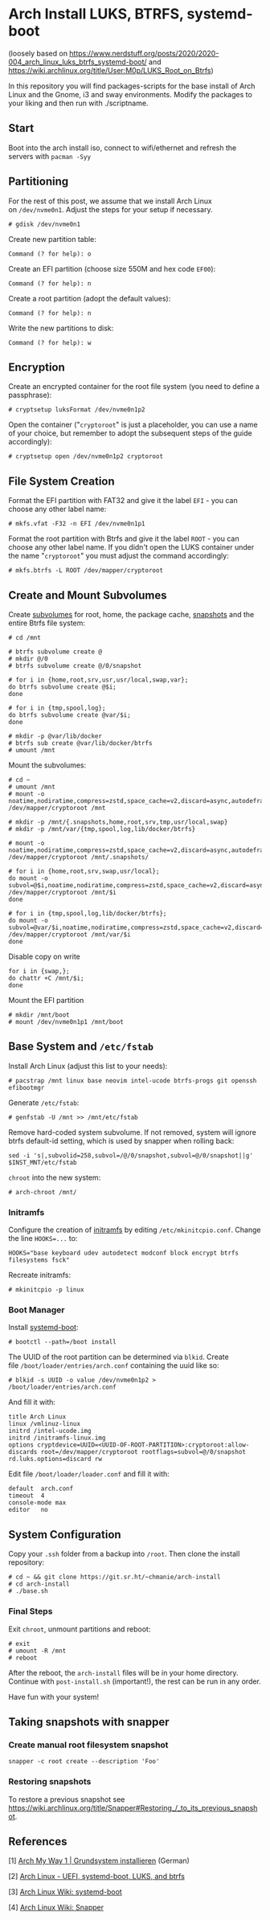 # Arch Install LUKS, BTRFS, systemd-boot

(loosely based on https://www.nerdstuff.org/posts/2020/2020-004_arch_linux_luks_btrfs_systemd-boot/ and https://wiki.archlinux.org/title/User:M0p/LUKS_Root_on_Btrfs)

In this repository you will find packages-scripts for the base install of Arch Linux and the Gnome, i3 and sway environments.
Modify the packages to your liking and then run with ./scriptname.

## Start

Boot into the arch install iso, connect to wifi/ethernet and refresh the servers with `pacman -Syy`

## Partitioning

For the rest of this post, we assume that we install Arch Linux on `/dev/nvme0n1`. Adjust the steps for your setup if necessary.

```
# gdisk /dev/nvme0n1
```

Create new partition table:

```
Command (? for help): o
```

Create an EFI partition (choose size 550M and hex code `EF00`):

```
Command (? for help): n
```

Create a root partition (adopt the default values):

```
Command (? for help): n
```

Write the new partitions to disk:

```
Command (? for help): w
```

## Encryption

Create an encrypted container for the root file system (you need to define a passphrase):

```
# cryptsetup luksFormat /dev/nvme0n1p2
```

Open the container ("`cryptoroot`" is just a placeholder, you can use a name of your choice, but remember to adopt the subsequent steps of the guide accordingly):

```
# cryptsetup open /dev/nvme0n1p2 cryptoroot
```

## File System Creation

Format the EFI partition with FAT32 and give it the label `EFI` - you can choose any other label name:

```
# mkfs.vfat -F32 -n EFI /dev/nvme0n1p1
```

Format the root partition with Btrfs and give it the label `ROOT` - you can choose any other label name. If you didn't open the LUKS container under the name "`cryptoroot`" you must adjust the command accordingly:

```
# mkfs.btrfs -L ROOT /dev/mapper/cryptoroot

```

## Create and Mount Subvolumes

Create [subvolumes](https://wiki.archlinux.org/index.php/Btrfs#Subvolumes) for root, home, the package cache, [snapshots](https://wiki.archlinux.org/index.php/Btrfs#Snapshots) and the entire Btrfs file system:

```
# cd /mnt

# btrfs subvolume create @
# mkdir @/0
# btrfs subvolume create @/0/snapshot

# for i in {home,root,srv,usr,usr/local,swap,var};
do btrfs subvolume create @$i;
done

# for i in {tmp,spool,log};
do btrfs subvolume create @var/$i;
done

# mkdir -p @var/lib/docker
# btrfs sub create @var/lib/docker/btrfs
# umount /mnt

```

Mount the subvolumes:

```
# cd ~
# umount /mnt
# mount -o noatime,nodiratime,compress=zstd,space_cache=v2,discard=async,autodefrag,subvol=@/0/snapshot /dev/mapper/cryptoroot /mnt

# mkdir -p /mnt/{.snapshots,home,root,srv,tmp,usr/local,swap}
# mkdir -p /mnt/var/{tmp,spool,log,lib/docker/btrfs}

# mount -o noatime,nodiratime,compress=zstd,space_cache=v2,discard=async,autodefrag,subvol=@ /dev/mapper/cryptoroot /mnt/.snapshots/ 

# for i in {home,root,srv,swap,usr/local};
do mount -o subvol=@$i,noatime,nodiratime,compress=zstd,space_cache=v2,discard=async,autodefrag /dev/mapper/cryptoroot /mnt/$i
done

# for i in {tmp,spool,log,lib/docker/btrfs};
do mount -o subvol=@var/$i,noatime,nodiratime,compress=zstd,space_cache=v2,discard=async,autodefrag /dev/mapper/cryptoroot /mnt/var/$i 
done
```

Disable copy on write

```
for i in {swap,};
do chattr +C /mnt/$i;
done
```

Mount the EFI partition

```
# mkdir /mnt/boot
# mount /dev/nvme0n1p1 /mnt/boot
```

## Base System and `/etc/fstab`

Install Arch Linux (adjust this list to your needs):

```
# pacstrap /mnt linux base neovim intel-ucode btrfs-progs git openssh efibootmgr
```

Generate `/etc/fstab`:

```
# genfstab -U /mnt >> /mnt/etc/fstab
```

Remove hard-coded system subvolume. If not removed, system will ignore btrfs default-id setting, which is used by snapper when rolling back:

```
sed -i 's|,subvolid=258,subvol=/@/0/snapshot,subvol=@/0/snapshot||g' $INST_MNT/etc/fstab
```

`chroot` into the new system:

```
# arch-chroot /mnt/
```

### Initramfs

Configure the creation of [initramfs](https://wiki.archlinux.org/index.php/Arch_boot_process#initramfs) by editing `/etc/mkinitcpio.conf`. Change the line `HOOKS=...` to:

```
HOOKS="base keyboard udev autodetect modconf block encrypt btrfs filesystems fsck"
```

Recreate initramfs:

```
# mkinitcpio -p linux
```

### Boot Manager

Install [systemd-boot](https://wiki.archlinux.org/index.php/Systemd-boot):

```
# bootctl --path=/boot install
```

The UUID of the root partition can be determined via `blkid`. Create file `/boot/loader/entries/arch.conf` containing the uuid like so: 

```
# blkid -s UUID -o value /dev/nvme0n1p2 > /boot/loader/entries/arch.conf
```

And fill it with:

```
title Arch Linux
linux /vmlinuz-linux
initrd /intel-ucode.img
initrd /initramfs-linux.img
options cryptdevice=UUID=<UUID-OF-ROOT-PARTITION>:cryptoroot:allow-discards root=/dev/mapper/cryptoroot rootflags=subvol=@/0/snapshot rd.luks.options=discard rw
```

Edit file `/boot/loader/loader.conf` and fill it with:

```
default  arch.conf
timeout  4
console-mode max
editor   no
```

## System Configuration

Copy your `.ssh` folder from a backup into `/root`. Then clone the install repository:

```
# cd ~ && git clone https://git.sr.ht/~chmanie/arch-install
# cd arch-install
# ./base.sh
```

### Final Steps

Exit `chroot`, unmount partitions and reboot:

```
# exit
# umount -R /mnt
# reboot
```

After the reboot, the `arch-install` files will be in your home directory. Continue with `post-install.sh` (important!), the rest can be run in any order.

Have fun with your system!

## Taking snapshots with snapper

### Create manual root filesystem snapshot

```
snapper -c root create --description 'Foo'
```

### Restoring snapshots

To restore a previous snapshot see https://wiki.archlinux.org/title/Snapper#Restoring_/_to_its_previous_snapshot.

## References

[1] [Arch My Way 1 | Grundsystem installieren](https://www.youtube.com/watch?v=oT7gs2CmsnQ) (German)

[2] [Arch Linux - UEFI, systemd-boot, LUKS, and btrfs](https://austinmorlan.com/posts/arch_linux_install/)

[3] [Arch Linux Wiki: systemd-boot](https://wiki.archlinux.org/index.php/systemd-boot)

[4] [Arch Linux Wiki: Snapper](https://wiki.archlinux.org/title/Snapper#Restoring_/_to_its_previous_snapshot)
